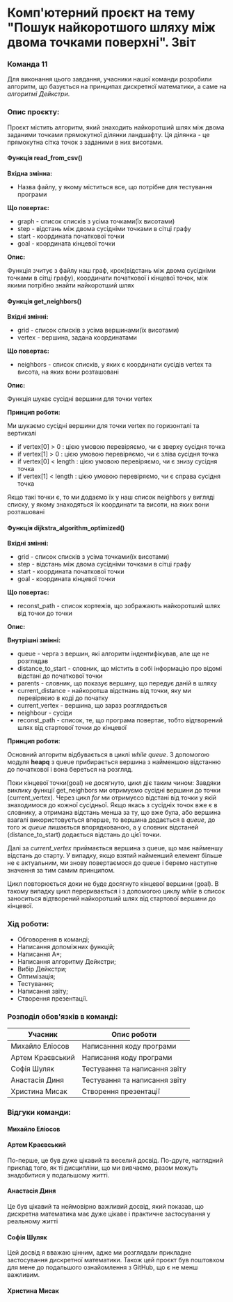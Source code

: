 # Комп'ютерний проєкт на тему "Пошук найкоротшого шляху між двома точками поверхні". Звіт
### Команда 11

Для виконання цього завдання, учасники нашої команди розробили алгоритм, що базується на принципах диcкретної математики, а саме на *алгоритмі Дейкстри*. 

### Опис проєкту:
Проєкт містить алгоритм, який знаходить найкоротший шлях між двома заданими точками прямокутної ділянки ландшафту. Ця ділянка - це прямокутна сітка точок з заданими в них висотами.

#### Функція read_from_csv()
**Вхідна змінна:**

* Назва файлу, у якому міститься все, що потрібне для тестування програми

**Що повертає:**

* graph - список списків з усіма точками(їх висотами)
* step - відстань між двома сусідніми точками в сітці графу
* start - координата початкової точки
* goal - координата кінцевої точки

**Опис:**

Функція зчитує з файлу наш граф, крок(відстань між двома сусідніми точками в сітці графу), координати початкової і кінцевої точок, між якими потрібно знайти найкоротший шлях


#### Функція get_neighbors()
**Вхідні змінні:**

* grid - список списків з усіма вершинами(їх висотами)
* vertex - вершина, задана координатами

**Що повертає:**

* neighbors - список списків, у яких є координати сусідів vertex та висота, на яких вони розташовані

**Опис:**

Функція шукає сусідні вершини для точки vertex

**Принцип роботи:**

Ми шукаємо сусідні вершини для точки vertex по горизонталі та вертикалі
* if vertex[0] > 0 : цією умовою перевіряємо, чи є зверху сусідня точка
* if vertex[1] > 0 : цією умовою перевіряємо, чи є зліва сусідня точка
* if vertex[0] < length : цією умовою перевіряємо, чи є знизу сусідня точка 
* if vertex[1] < length : цією умовою перевіряємо, чи є справа сусідня точка

Якщо такі точки є, то ми додаємо їх у наш список neighbors y вигляді списку, у якому знаходяться їх координати та висоти, на яких вони розташовані

#### Функція dijkstra_algorithm_optimized()
**Вхідні змінні:**
* grid - список списків з усіма точками(їх висотами)
* step - відстань між двома сусідніми точками в сітці графу
* start - координата початкової точки
* goal - координата кінцевої точки

**Що повертає:**
* reconst_path - список кортежів, що зображають найкоротший шлях від точки до точки

**Опис:**

**Внутрішні змінні:**
* queue - черга з вершин, які алгоритм індентифікував, але ще не розглядав
* distance_to_start - словник, що містить в собі інформацію про відомі відстані до початкової точки
* parents - словник, що показує вершину, що передує даній в шляху
* current_distance - найкоротша відстнань від точки, яку ми перевіряєио в коді до початку
* current_vertex - вершина, що зараз розглядається
* neighbour - сусіди
* reconst_path - список, те, що програма повертає, тобто відтворений шлях від стартової точки до кінцевої

**Принцип роботи:**

Основний алгоритм відбувається в циклі *while queue*.
З допомогою модуля **heapq** з queue прибирається вершина з найменшою відстанню до початкової і вона береться на розгляд.

Поки кінцевої точки(goal) не досягнуто, цикл діє таким чином:
Завдяки виклику функції get_neighbors ми отримуємо сусідні вершини до точки (current_vertex). 
Через цикл *for* ми отримуєсо відстані від точки у якій знаходимося до кожної сусідньої.
Якщо якась з сусідніх точок вже є в словнику, а отримана відстань менша за ту, що вже була, або вершина взагалі використовується вперше, то вершина додається в *queue*, до того ж *queue* лишається впорядкованою, а у словник відстаней (distance_to_start) додається відстань до цієї точки.

Далі за *current_vertex* приймається вершина з queue, що має найменшу відстань до старту. У випадку, якщо взятий найменший елемент більше не є актуальним, ми знову повертаємося до queue і беремо наступне значення за тим самим принципом.

Цикл повторюється доки не буде досягнуто кінцевої вершини (goal). В такому випадку цикл переривається і з допомогою циклу *while* в список заноситься відтворений найкоротший шлях від стартової вершини до кінцевої.


### Хід роботи:

* Обговорення в команді;
* Написання допоміжних функцій;
* Написання А*;
* Написання алгоритму Дейкстри;
* Вибір Дейкстри;
* Оптимізація;
* Тестування;
* Написання звіту;
* Створення презентації.


### Розподіл обов'язків в команді:

| Учасник | Опис роботи |
| --- | --- |
| Михайло Еліосов | Написанння коду програми |
| Артем Краєвський | Написання коду програми |
| Софія Шуляк | Тестування та написання звіту |
| Анастасія Диня | Тестування та написання звіту |
| Христина Мисак | Створення презентації |


### Відгуки команди:

#### Михайло Еліосов

#### Артем Краєвський

По-перше, це був дуже цікавий та веселий досвід. По-друге, наглядний приклад того, як ті дисципліни, що ми вивчаємо, разом можуть знадобитися у подальшому житті.

#### Анастасія Диня

Це був цікавий та неймовірно важливий досвід, який показав, що дискретна математика має дуже цікаве і практичне застосування у реальному житті

#### Софія Шуляк

Цей досвід я вважаю цінним, адже ми розглядали прикладне застосування дискретної математики. Також цей проєкт був поштовхом для мене до подальшого ознайомлення з GitHub, що є не менш важливим.

#### Христина Мисак
